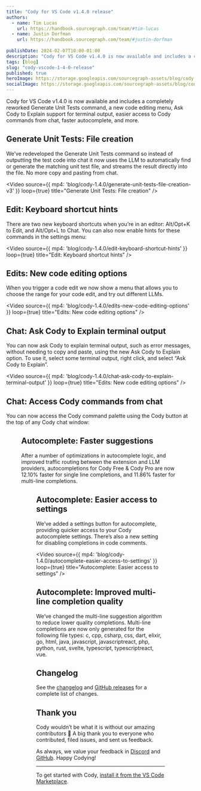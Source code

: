 ```yaml
---
title: "Cody for VS Code v1.4.0 release"
authors:
  - name: Tim Lucas
    url: https://handbook.sourcegraph.com/team/#tim-lucas
  - name: Justin Dorfman
    url: https://handbook.sourcegraph.com/team/#justin-dorfman
  
publishDate: 2024-02-07T10:00-01:00
description: "Cody for VS Code v1.4.0 is now available and includes a completely reworked Generate Unit Tests command, a new code editing menu, Ask Cody to Explain support for terminal output, easier access to Cody commands from chat, faster autocomplete, and more."
tags: [blog]
slug: "cody-vscode-1-4-0-release"
published: true
heroImage: https://storage.googleapis.com/sourcegraph-assets/blog/cody-1.4.0/cody-vscode-1.4.0-og-image.png
socialImage: https://storage.googleapis.com/sourcegraph-assets/blog/cody-1.4.0/cody-vscode-1.4.0-og-image.png
--- 
```


Cody for VS Code v1.4.0 is now available and includes a completely reworked Generate Unit Tests command, a new code editing menu, Ask Cody to Explain support for terminal output, easier access to Cody commands from chat, faster autocomplete, and more.

## Generate Unit Tests: File creation

We’ve redeveloped the Generate Unit Tests command so instead of outputting the test code into chat it now uses the LLM to automatically find or generate the matching unit test file, and streams the result directly into the file. No more copy and pasting from chat.

<Video
  source={{
    mp4: 'blog/cody-1.4.0/generate-unit-tests-file-creation-v3'
  }}
  loop={true}
  title="Generate Unit Tests: File creation"
/>


## Edit: Keyboard shortcut hints

There are two new keyboard shortcuts when you’re in an editor: Alt/Opt+K to Edit, and Alt/Opt+L to Chat. You can also now enable hints for these commands in the settings menu:

<Video
  source={{
    mp4: 'blog/cody-1.4.0/edit-keyboard-shortcut-hints'
  }}
  loop={true}
  title="Edit: Keyboard shortcut hints"
/>

## Edits: New code editing options

When you trigger a code edit we now show a menu that allows you to choose the range for your code edit, and try out different LLMs.

<Video
  source={{
    mp4: 'blog/cody-1.4.0/edits-new-code-editing-options'
  }}
  loop={true}
  title="Edits: New code editing options"
/>

## Chat: Ask Cody to Explain terminal output

You can now ask Cody to explain terminal output, such as error messages, without needing to copy and paste, using the new Ask Cody to Explain option. To use it, select some terminal output, right click, and select “Ask Cody to Explain”.


<Video
  source={{
    mp4: 'blog/cody-1.4.0/chat-ask-cody-to-explain-terminal-output'
  }}
  loop={true}
  title="Edits: New code editing options"
/>

## Chat: Access Cody commands from chat

You can now access the Cody command palette using the Cody button at the top of any Cody chat window:


<Figure
  src="https://storage.googleapis.com/sourcegraph-assets/blog/cody-1.4.0/chat-access-cody-commands-from-chat-v2.png"
  alt=" Chat: Access Cody commands from chat"
/>



## Autocomplete: Faster suggestions

After a number of optimizations in autocomplete logic, and improved traffic routing between the extension and LLM providers, autocompletions for Cody Free & Cody Pro are now 12.10% faster for single line completions, and 11.86% faster for multi-line completions.  


<Figure
  src="https://storage.googleapis.com/sourcegraph-assets/blog/cody-1.4.0/autocomplete-performance-graph-v4.png"
  alt="Autocomplete: Faster suggestions"
/>


## Autocomplete: Easier access to settings

We’ve added a settings button for autocomplete, providing quicker access to your Cody autocomplete settings. There’s also a new setting for disabling completions in code comments.

<Video
  source={{
    mp4: 'blog/cody-1.4.0/autocomplete-easier-access-to-settings'
  }}
  loop={true}
  title="Autocomplete: Easier access to settings"
/>

## Autocomplete: Improved multi-line completion quality

We’ve changed the multi-line suggestion algorithm to reduce lower quality completions. Multi-line completions are now only generated for the following file types: c, cpp, csharp, css, dart, elixir, go, html, java, javascript, javascriptreact, php, python, rust, svelte, typescript, typescriptreact, vue.


## Changelog

See the [changelog](https://github.com/sourcegraph/cody/releases/tag/vscode-v1.4.0) and [GitHub releases](https://github.com/sourcegraph/cody/releases) for a complete list of changes.


## Thank you

Cody wouldn’t be what it is without our amazing contributors 💖 A big thank you to everyone who contributed, filed issues, and sent us feedback.

As always, we value your feedback in [Discord](https://discord.com/servers/sourcegraph-969688426372825169) and [GitHub](https://github.com/sourcegraph/cody/discussions). Happy Codying!


<hr style={{marginTop:"2rem",marginBottom:"2rem"}} />

To get started with Cody, [install it from the VS Code Marketplace](https://marketplace.visualstudio.com/items?itemName=sourcegraph.cody-ai).
